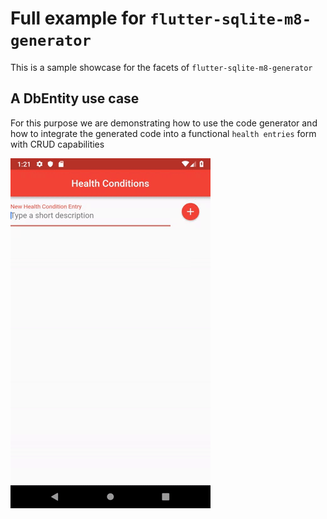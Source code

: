 # Full example for `flutter-sqlite-m8-generator` 

This is a sample showcase for the facets of `flutter-sqlite-m8-generator`

## A DbEntity use case

For this purpose we are demonstrating how to use the code generator and how to integrate the 
generated code into a functional `health entries` form with CRUD capabilities

![usecase001](docs/usecase001.gif)


